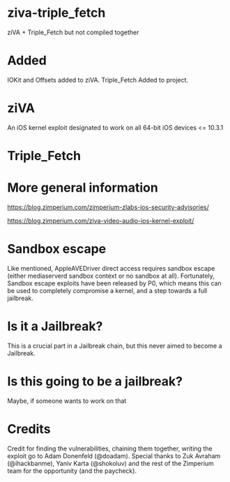 # ziva-triple_fetch
ziVA + Triple_Fetch but not compiled together

# Added
IOKit and Offsets added to ziVA.
Triple_Fetch Added to project.

# ziVA
An iOS kernel exploit designated to work on all 64-bit iOS devices <= 10.3.1

# Triple_Fetch


# More general information

https://blog.zimperium.com/zimperium-zlabs-ios-security-advisories/

https://blog.zimperium.com/ziva-video-audio-ios-kernel-exploit/

# Sandbox escape

Like mentioned, AppleAVEDriver direct access requires sandbox escape (either mediaserverd sandbox context or no sandbox at all). Fortunately, Sandbox escape exploits have been released by P0, which means this can be used to completely compromise a kernel, and a step towards a full jailbreak.

# Is it a Jailbreak?

This is a crucial part in a Jailbreak chain, but this never aimed to become a Jailbreak.

# Is this going to be a jailbreak?

Maybe, if someone wants to work on that

# Credits

Credit for finding the vulnerabilities, chaining them together, writing the exploit go to Adam Donenfeld (@doadam). Special thanks to Zuk Avraham (@ihackbanme), Yaniv Karta (@shokoluv) and the rest of the Zimperium team for the opportunity (and the paycheck).
